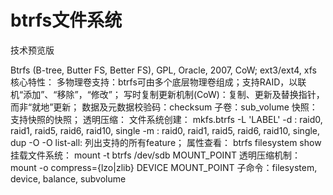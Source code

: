 # btrfs文件系统

技术预览版

Btrfs (B-tree, Butter FS, Better FS), GPL, Oracle, 2007, CoW; 
ext3/ext4, xfs
核心特性：
    多物理卷支持：btrfs可由多个底层物理卷组成；支持RAID，以联机“添加”、“移除”，“修改”；
    写时复制更新机制(CoW)：复制、更新及替换指针，而非“就地”更新；
    数据及元数据校验码：checksum
    子卷：sub_volume
    快照：支持快照的快照；
    透明压缩：
文件系统创建：
    mkfs.btrfs
        -L 'LABEL'
        -d <type>: raid0, raid1, raid5, raid6, raid10, single
        -m <profile>: raid0, raid1, raid5, raid6, raid10, single, dup
        -O <feature>
            -O list-all: 列出支持的所有feature；
    属性查看：
        btrfs filesystem show 
    挂载文件系统：
        mount -t btrfs /dev/sdb MOUNT_POINT
    透明压缩机制：
        mount -o compress={lzo|zlib} DEVICE MOUNT_POINT
子命令：filesystem, device, balance, subvolume
